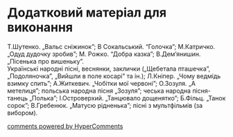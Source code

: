 <div id="hypercomments_widget" class="js-hypercomments-widget invisible"></div>

# Додатковий матеріал для виконання

Т.Шутенко. „Вальс сніжинок”; В Сокальський. “Голочка”; М.Катричко. „Одуд дудочку зробив”;  М. Рожко. “Добра казка”; В.Дем’янишин. „Пісенька про вишеньку”.<br>
Українські народні пісні, веснянки, заклички („Щебетала пташечка”, „Подоляночка”, „Вийшли в поле косарі” та ін.); Л.Кніпер. „Чому ведмідь взимку спить”; А.Житкевич. „Чобітки мої червоні”; О.Зозуля. „А метелиця”; польська народна пісня „Зозуля”; чеська народна пісня-танець „Полька”; І.Островерхий. „Танцювало дощенятко”; Б.Фільц. „Танок сорок”; В.Гребенюк. „Матусю рідненька”; пісні з мультфільмів (за вибором).

<div class="js-hypercomments-container">
    <a href="http://hypercomments.com" class="hc-link" title="comments widget">comments powered by HyperComments</a>
</div>